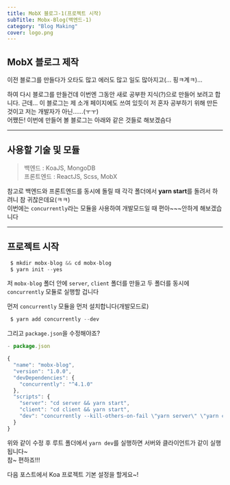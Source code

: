 ```yaml
---
title: MobX 블로그-1(프로젝트 시작)
subTitle: Mobx-Blog(백엔드-1)
category: "Blog Making"
cover: logo.png
---
```


## MobX 블로그 제작
이전 블로그를 만들다가 오타도 많고 에러도 많고 일도 많아지고(... 핑ㅋ계ㅋ)...  

하여 다시 블로그를 만들건데 이번엔 그동안 새로 공부한 지식(?)으로 만들어 보려고 합니다.
근데... 이 블로그는 제 소개 페이지에도 쓰여 있듯이 저 혼자 공부하기 위해 만든 것이고
저는 개발자가 아닌......(ㅜㅜ)  
어쨌든! 이번에 만들어 볼 블로그는 아래와 같은 것들로 해보겠슴다

***

## 사용할 기술 및 모듈
> 백엔드 : KoaJS, MongoDB  
> 프론트엔드 : ReactJS, Scss, MobX

참고로 백엔드와 프론트엔드를 동시에 돌릴 때 각각 폴더에서 **yarn start**를 돌려서 하려니
참 귀찮은데요(ㅋㅋ)  
이번에는 `concurrently`라는 모듈을 사용하여 개발모드일 때 편아~~~안하게 해보겠습니다

***

## 프로젝트 시작
```js
 $ mkdir mobx-blog && cd mobx-blog
 $ yarn init --yes
```

저 `mobx-blog` 폴더 안에 `server`, `client` 폴더를 만들고 두 폴더를 동시에 `concurrently` 모듈로 실행할 겁니다

먼저 `concurrently` 모듈을 먼저 설치합니다(개발모드로)

```js
 $ yarn add concurrently --dev
```

그리고 `package.json`을 수정해야죠?

```js
- package.json

{
  "name": "mobx-blog",
  "version": "1.0.0",
  "devDependencies": {
    "concurrently": "^4.1.0"
  },
  "scripts": {
    "server": "cd server && yarn start",
    "client": "cd client && yarn start",
    "dev": "concurrently --kill-others-on-fail \"yarn server\" \"yarn client\""
  }
}
```

위와 같이 수정 후 루트 폴더에서 `yarn dev`를 실행하면 서버와 클라이언트가 같이 실행됩니다~  
참~ 편하죠!!!

다음 포스트에서 Koa 프로젝트 기본 설정을 할게요~!